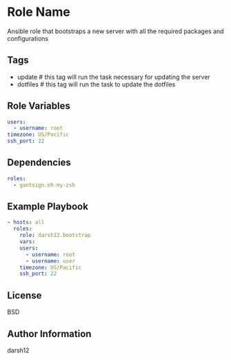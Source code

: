 Role Name
=========

Ansible role that bootstraps a new server with all the required packages and configurations

Tags
------------

- update # this tag will run the task necessary for updating the server
- dotfiles # this tag will run the task to update the dotfiles

Role Variables
--------------

```yaml
users:
  - username: root
timezone: US/Pacific
ssh_port: 22
```

Dependencies
------------

```yaml
roles:
  - gantsign.oh-my-zsh
```

Example Playbook
----------------

```yaml
- hosts: all
  roles:
    role: darsh12.bootstrap
    vars:
    users:
      - username: root
      - username: user
    timezone: US/Pacific
    ssh_port: 22

```

License
-------

BSD

Author Information
------------------

darsh12
